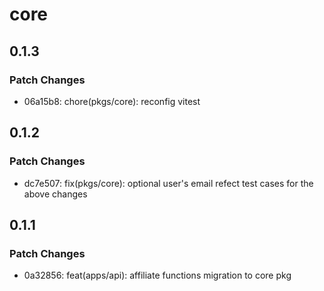 # core

## 0.1.3

### Patch Changes

- 06a15b8: chore(pkgs/core): reconfig vitest

## 0.1.2

### Patch Changes

- dc7e507: fix(pkgs/core): optional user's email refect test cases for the above changes

## 0.1.1

### Patch Changes

- 0a32856: feat(apps/api): affiliate functions migration to core pkg
